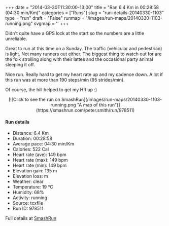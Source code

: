 +++
date = "2014-03-30T11:30:00-13:00"
title = "Ran 6.4 Km in 00:28:58 (04:30 min/Km)"
categories = ["Runs"]
slug = "run-details-20140330-1103"
type = "run"
draft = "False"
runmap = "/images/run-maps/20140330-1103-running.png"
svgmap = '<polyline points="92 45, 95 37, 98 40, 97 37, 100 32, 91 31, 80 32, 81 32, 69 36, 68 38, 61 39, 63 39, 63 41, 58 44, 56 44, 57 45, 50 51, 49 51, 45 57, 44 56, 37 60, 30 62, 9 70, 0 65, 0 62, 50 32, 64 39, 66 37, 87 30, 99 32, 99 36, 97 38, 93 47">'
+++

Didn't quite have a GPS lock at the start so the numbers are a little unreliable. 

Great to run at this time on a Sunday. The traffic (vehicular and pedestrian) is light. Not many runners out either. The biggest thing to watch out for are the folk strolling along with their lattes and the occasional party animal sleeping it off. 

Nice run. Really hard to get my heart rate up and my cadence down. A lot if this run was at more than 190 steps/min (95 strides/min). 

Of course, the hill helped to get my HR up :)



<!--more-->

<center>
[![Click to see the run on SmashRun](/images/run-maps/20140330-1103-running.png "A map of this run")](https://smashrun.com/peter.smith/run/978511)
</center>

#### Run details

* Distance: 6.4 Km
* Duration: 00:28:58
* Average pace: 04:30 min/Km
* Calories: 522 Cal
* Heart rate (ave): 149 bpm
* Heart rate (max): 149 bpm
* Heart rate (min): 149 bpm
* Elevation gain: 135 m
* Elevation loss:  m
* Weather: clear
* Temperature: 19 &deg;C
* Humidity: 68%
* Activity: running
* Source: tcxfile
* Run ID: 978511

Full details at [SmashRun](https://smashrun.com/peter.smith/run/978511)